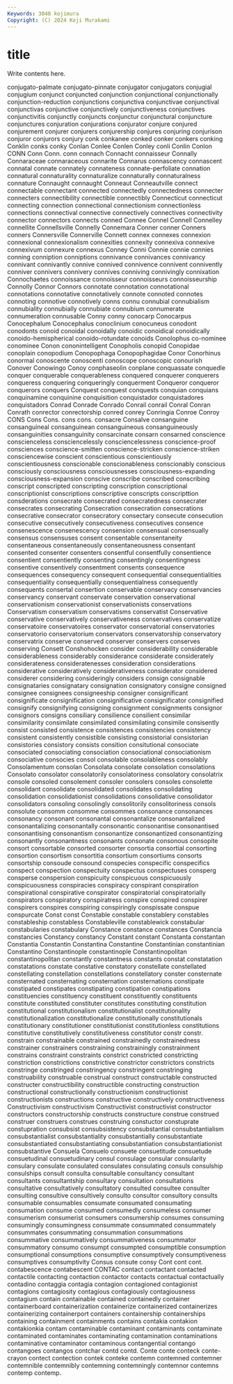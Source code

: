```yaml
---
Keywords: 3048 kojimura
Copyright: (C) 2024 Koji Murakami
---
```


# title

Write contents here.



conjugato-palmate conjugato-pinnate
conjugator conjugators conjugial conjugium conjunct conjuncted conjunction conjunctional conjunctionally conjunction-reduction
conjunctions conjunctiva conjunctivae conjunctival conjunctivas conjunctive conjunctively conjunctiveness conjunctives conjunctivitis
conjunctly conjuncts conjunctur conjunctural conjuncture conjunctures conjuration conjurations conjurator conjure
conjured conjurement conjurer conjurers conjurership conjures conjuring conjurison conjuror conjurors
conjury conk conkanee conked conker conkers conking Conklin conks conky
Conlan Conlee Conlen Conley conli Conlin Conlon CONN Conn Conn.
conn connach Connacht connaisseur Connally Connaraceae connaraceous connarite Connarus connascency
connascent connatal connate connately connateness connate-perfoliate connation connatural connaturality connaturalize
connaturally connaturalness connature Connaught connaught Conneaut Conneautville connect connectable connectant
connected connectedly connectedness connecter connecters connectibility connectible connectibly Connecticut connecticut
connecting connection connectional connectionism connectionless connections connectival connective connectively connectives
connectivity connector connectors connects conned Connee Connel Connell Connelley connellite
Connellsville Connelly Connemara Conner conner Conners conners Connersville Connerville Connett
connex connexes connexion connexional connexionalism connexities connexity connexiva connexive connexivum
connexure connexus Conney Conni Connie connie connies conning conniption conniptions
connivance connivances connivancy connivant connivantly connive connived connivence connivent connivently
conniver connivers connivery connives conniving connivingly connixation Connochaetes connoissance connoisseur
connoisseurs connoisseurship Connolly Connor Connors connotate connotation connotational connotations connotative
connotatively connote connoted connotes connoting connotive connotively conns connu connubial
connubialism connubiality connubially connubiate connubium connumerate connumeration connusable Conny conny
conocarp Conocarpus Conocephalum Conocephalus conoclinium conocuneus conodont conodonts conoid conoidal
conoidally conoidic conoidical conoidically conoido-hemispherical conoido-rotundate conoids Conolophus co-nominee conominee
Conon cononintelligent Conopholis conopid Conopidae conoplain conopodium Conopophaga Conopophagidae Conor
Conorhinus conormal conoscente conoscenti conoscope conoscopic conourish Conover Conowingo Conoy
conphaseolin conplane conquassate conquedle conquer conquerable conquerableness conquered conquerer conquerers
conqueress conquering conqueringly conquerment Conqueror conqueror conquerors conquers Conquest conquest
conquests conquian conquians conquinamine conquinine conquisition conquistador conquistadores conquistadors Conrad
Conrade Conrado Conrail conrail Conral Conran Conrath conrector conrectorship conred
conrey Conringia Conroe Conroy CONS Cons Cons. cons cons. consacre
Consalve consanguine consanguineal consanguinean consanguineous consanguineously consanguinities consanguinity consarcinate consarn
consarned conscience conscienceless consciencelessly consciencelessness conscience-proof consciences conscience-smitten conscience-stricken conscience-striken
consciencewise conscient conscientious conscientiously conscientiousness conscionable conscionableness conscionably conscious consciously
consciousness consciousnesses consciousness-expanding consciousness-expansion conscive conscribe conscribed conscribing conscript conscripted
conscripting conscription conscriptional conscriptionist conscriptions conscriptive conscripts conscripttion consderations consecrate
consecrated consecratedness consecrater consecrates consecrating Consecration consecration consecrations consecrative consecrator
consecratory consectary consecute consecution consecutive consecutively consecutiveness consecutives consence consenescence
consenescency consension consensual consensually consensus consensuses consent consentable consentaneity consentaneous
consentaneously consentaneousness consentant consented consenter consenters consentful consentfully consentience consentient
consentiently consenting consentingly consentingness consentive consentively consentment consents consequence consequences
consequency consequent consequential consequentialities consequentiality consequentially consequentialness consequently consequents consertal
consertion conservable conservacy conservancies conservancy conservant conservate conservation conservational conservationism
conservationist conservationists conservations Conservatism conservatism conservatisms conservatist Conservative conservative conservatively
conservativeness conservatives conservatize conservatoire conservatoires conservator conservatorial conservatories conservatorio conservatorium
conservators conservatorship conservatory conservatrix conserve conserved conserver conservers conserves conserving
Consett Conshohocken consider considerability considerable considerableness considerably considerance considerate considerately
considerateness consideratenesses consideration considerations considerative consideratively considerativeness considerator considered considerer
considering consideringly considers consign consignable consignataries consignatary consignation consignatory consigne
consigned consignee consignees consigneeship consigner consignificant consignificate consignification consignificative consignificator
consignified consignify consignifying consigning consignment consignments consignor consignors consigns consiliary
consilience consilient consimilar consimilarity consimilate consimilated consimilating consimile consisently consist
consisted consistence consistences consistencies consistency consistent consistently consistible consisting consistorial
consistorian consistories consistory consists consition consitutional consociate consociated consociating consociation
consociational consociationism consociative consocies consol consolable consolableness consolably Consolamentum consolan
Consolata consolate consolation consolations Consolato consolator consolatorily consolatoriness consolatory consolatrix
console consoled consolement consoler consolers consoles consolette consolidant consolidate consolidated
consolidates consolidating consolidation consolidationist consolidations consolidative consolidator consolidators consoling consolingly
consolitorily consolitoriness consols consolute consomm consomme consommes consonance consonances consonancy
consonant consonantal consonantalize consonantalized consonantalizing consonantally consonantic consonantise consonantised consonantising
consonantism consonantize consonantized consonantizing consonantly consonantness consonants consonate consonous consopite
consort consortable consorted consorter consortia consortial consorting consortion consortism consortitia
consortium consortiums consorts consortship consoude consound conspecies conspecific conspecifics conspect
conspection conspectuity conspectus conspectuses consperg consperse conspersion conspicuity conspicuous conspicuously
conspicuousness conspiracies conspiracy conspirant conspiration conspirational conspirative conspirator conspiratorial conspiratorially
conspirators conspiratory conspiratress conspire conspired conspirer conspirers conspires conspiring conspiringly
conspissate conspue conspurcate Const const Constable constable constablery constables constableship
constabless Constableville constablewick constabular constabularies constabulary Constance constance constances Constancia
constancies Constancy constancy Constant constant Constanta constantan Constantia Constantin Constantina
Constantine Constantinian constantinian Constantino Constantinople constantinople Constantinopolitan constantinopolitan constantly constantness
constants constat constatation constatations constate constative constatory constellate constellated constellating
constellation constellations constellatory conster consternate consternated consternating consternation consternations constipate
constipated constipates constipating constipation constipations constituencies constituency constituent constituently constituents
constitute constituted constituter constitutes constituting constitution constitutional constitutionalism constitutionalist constitutionality
constitutionalization constitutionalize constitutionally constitutionals constitutionary constitutioner constitutionist constitutionless constitutions constitutive
constitutively constitutiveness constitutor constr constr. constrain constrainable constrained constrainedly constrainedness
constrainer constrainers constraining constrainingly constrainment constrains constraint constraints constrict constricted
constricting constriction constrictions constrictive constrictor constrictors constricts constringe constringed constringency
constringent constringing construability construable construal construct constructable constructed constructer constructibility
constructible constructing construction constructional constructionally constructionism constructionist constructionists constructions constructive
constructively constructiveness Constructivism constructivism Constructivist constructivist constructor constructors constructorship constructs
constructure construe construed construer construers construes construing constuctor constuprate constupration
consubsist consubsistency consubstantial consubstantialism consubstantialist consubstantiality consubstantially consubstantiate consubstantiated consubstantiating
consubstantiation consubstantiationist consubstantive Consuela Consuelo consuete consuetitude consuetude consuetudinal consuetudinary
consul consulage consular consularity consulary consulate consulated consulates consulating consuls
consulship consulships consult consulta consultable consultancy consultant consultants consultantship consultary
consultation consultations consultative consultatively consultatory consulted consultee consulter consulting consultive
consultively consulto consultor consultory consults consumable consumables consumate consumated consumating
consumation consume consumed consumedly consumeless consumer consumerism consumerist consumers consumership
consumes consuming consumingly consumingness consummate consummated consummately consummates consummating consummation
consummations consummative consummatively consummativeness consummator consummatory consumo consumpt consumpted consumptible
consumption consumptional consumptions consumptive consumptively consumptiveness consumptives consumptivity Consus consute
consy Cont cont cont. contabescence contabescent CONTAC contact contactant contacted
contactile contacting contaction contactor contacts contactual contactually contadino contaggia contagia
contagion contagioned contagionist contagions contagiosity contagious contagiously contagiousness contagium contain
containable contained containedly container containerboard containerization containerize containerized containerizes containerizing
containerport containers containership containerships containing containment containments contains contakia contakion
contakionkia contam contaminable contaminant contaminants contaminate contaminated contaminates contaminating contamination
contaminations contaminative contaminator contaminous contangential contango contangoes contangos contchar contd
contd. Conte conte conteck conte-crayon contect contection contek conteke contemn
contemned contemner contemnible contemnibly contemning contemningly contemnor contemns contemp contemp.
